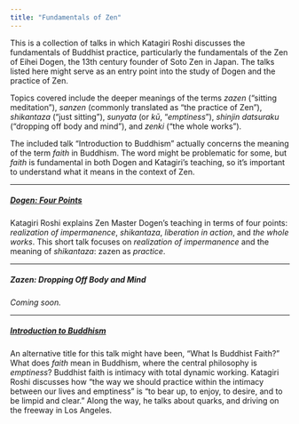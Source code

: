 ```yaml
---
title: "Fundamentals of Zen"
---
```


This is a collection of talks in which Katagiri Roshi discusses the fundamentals of Buddhist practice, particularly the fundamentals of the Zen of Eihei Dogen, the 13th century founder of Soto Zen in Japan. The talks listed here might serve as an entry point into the study of Dogen and the practice of Zen. 

Topics covered include the deeper meanings of the terms *zazen* (“sitting meditation”), *sanzen* (commonly translated as “the practice of Zen”), *shikantaza* (“just sitting”),  *sunyata* (or *kū*, “*emptiness*”), *shinjin datsuraku* (“dropping off body and mind”), and *zenki* (“the whole works”).

The included talk “Introduction to Buddhism” actually concerns the meaning of the term *faith* in Buddhism. The word might be problematic for some, but *faith* is fundamental in both Dogen and Katagiri’s teaching, so it’s important to understand what it means in the context of Zen.

---

##### [Dogen: Four Points](1987-01-10-Dogen-Four-Points)

Katagiri Roshi explains Zen Master Dogen’s teaching in terms of four points: *realization of impermanence*, *shikantaza*, *liberation in action*, and *the whole works*. This short talk focuses on *realization of impermanence* and the meaning of *shikantaza*: zazen as *practice*.

---

##### Zazen: Dropping Off Body and Mind

*Coming soon.*

---

##### [Introduction to Buddhism](1985-06-22-Introduction-to-Buddhism)

An alternative title for this talk might have been, “What Is Buddhist Faith?” What does *faith* mean in Buddhism, where the central philosophy is *emptiness*? Buddhist faith is intimacy with total dynamic working. Katagiri Roshi discusses how “the way we should practice within the intimacy between our lives and emptiness” is “to bear up, to enjoy, to desire, and to be limpid and clear.” Along the way, he talks about quarks, and driving on the freeway in Los Angeles.

